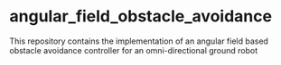 # angular_field_obstacle_avoidance
This repository contains the implementation of an angular field based obstacle avoidance controller for an omni-directional ground robot
